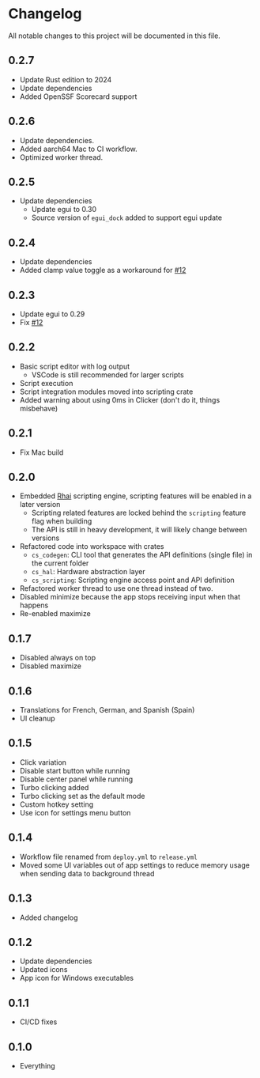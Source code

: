 # Changelog

All notable changes to this project will be documented in this file.

## 0.2.7

- Update Rust edition to 2024
- Update dependencies
- Added OpenSSF Scorecard support

## 0.2.6

- Update dependencies.
- Added aarch64 Mac to CI workflow.
- Optimized worker thread.

## 0.2.5

- Update dependencies
  - Update egui to 0.30
  - Source version of `egui_dock` added to support egui update

## 0.2.4

- Update dependencies
- Added clamp value toggle as a workaround for [#12](https://github.com/iliags/click_storm/issues/12)

## 0.2.3

- Update egui to 0.29
- Fix [#12](https://github.com/iliags/click_storm/issues/12)

## 0.2.2

- Basic script editor with log output
  - VSCode is still recommended for larger scripts
- Script execution
- Script integration modules moved into scripting crate
- Added warning about using 0ms in Clicker (don't do it, things misbehave)

## 0.2.1

- Fix Mac build

## 0.2.0

- Embedded [Rhai](https://rhai.rs/) scripting engine, scripting features will be enabled in a later version
  - Scripting related features are locked behind the `scripting` feature flag when building
  - The API is still in heavy development, it will likely change between versions
- Refactored code into workspace with crates
  - `cs_codegen`: CLI tool that generates the API definitions (single file) in the current folder
  - `cs_hal`: Hardware abstraction layer
  - `cs_scripting`: Scripting engine access point and API definition
- Refactored worker thread to use one thread instead of two.
- Disabled minimize because the app stops receiving input when that happens
- Re-enabled maximize

## 0.1.7

- Disabled always on top
- Disabled maximize

## 0.1.6

- Translations for French, German, and Spanish (Spain)
- UI cleanup

## 0.1.5

- Click variation
- Disable start button while running
- Disable center panel while running
- Turbo clicking added
- Turbo clicking set as the default mode
- Custom hotkey setting
- Use icon for settings menu button

## 0.1.4

- Workflow file renamed from `deploy.yml` to `release.yml`
- Moved some UI variables out of app settings to reduce memory usage when sending data to background thread

## 0.1.3

- Added changelog

## 0.1.2

- Update dependencies
- Updated icons
- App icon for Windows executables

## 0.1.1

- CI/CD fixes

## 0.1.0

- Everything
